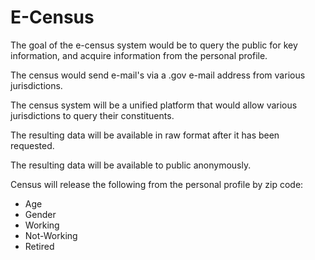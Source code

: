 # E-Census

The goal of the e-census system would be to query the public for key information, and acquire information from the personal profile.

The census would send e-mail's via a .gov e-mail address from various jurisdictions.

The census system will be a unified platform that would allow various jurisdictions to query their constituents.

The resulting data will be available in raw format after it has been requested.

The resulting data will be available to public anonymously.

Census will release the following from the personal profile by zip code:

- Age
- Gender
- Working
- Not-Working
- Retired

